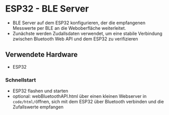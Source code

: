 # ESP32 - BLE Server

- BLE Server auf dem ESP32 konfigurieren, der die empfangenen Messwerte per BLE an die Weboberfläche weiterleitet.
- Zunächste werden Zudallsdaten verwendet, um eine stabile Verbindung zwischen Bluetooth Web API und dem ESP32 zu verifizieren

## Verwendete Hardware
- ESP32


### Schnellstart
- ESP32 flashen und starten
- optional: webBluetoothAPI.html über einen kleinen Webserver in `code/html/`öffnen, sich mit dem ESP32 über Bluetooth verbinden und die Zufallswerte empfangen

